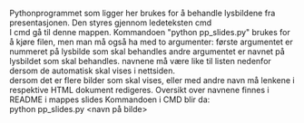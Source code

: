 Pythonprogrammet som ligger her brukes for å behandle lysbildene fra presentasjonen. Den styres gjennom ledeteksten cmd  
I cmd gå til denne mappen. Kommandoen "python pp_slides.py" brukes for å kjøre filen, men man må også ha med to argumenter:
første argumentet er nummeret på lysbilde som skal behandles
andre argumentet er navnet på lysbildet som skal behandles. navnene må være like til listen nedenfor dersom de automatisk skal vises i nettsiden.  
dersom det er flere bilder som skal vises, eller med andre navn må lenkene i respektive HTML dokument redigeres. Oversikt over navnene finnes i README i mappes slides
Kommandoen i CMD blir da:  
python pp_slides.py <tall> <navn på bilde>  
